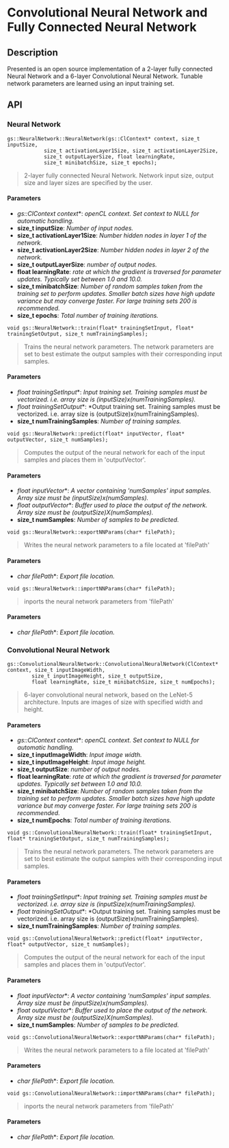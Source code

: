 # Convolutional Neural Network and Fully Connected Neural Network

## Description
Presented is an open source implementation of a 2-layer fully connected Neural Network and a 6-layer Convolutional Neural Network. Tunable network parameters are learned using an input training set.

## API

### Neural Network

```
gs::NeuralNetwork::NeuralNetwork(gs::ClContext* context, size_t inputSize, 
			size_t activationLayer1Size, size_t activationLayer2Size, 
			size_t outputLayerSize, float learningRate, 
			size_t minibatchSize, size_t epochs);
```
> 2-layer fully connected Neural Network. Network input size, output size and layer sizes are specified by the user.
#### Parameters
+ **gs::ClContext* context**: *openCL context. Set context to NULL for automatic handling.*
+ **size_t inputSize**: *Number of input nodes.*
+ **size_t activationLayer1Size**: *Number hidden nodes in layer 1 of the network.*
+ **size_t activationLayer2Size**: *Number hidden nodes in layer 2 of the network.*
+ **size_t outputLayerSize**: *number of output nodes.*
+ **float learningRate**: *rate at which the gradient is traversed for parameter updates. Typically set between 1.0 and 10.0.*
+ **size_t minibatchSize**: *Number of random samples taken from the training set to perform updates. Smaller batch sizes have high update variance but may converge faster. For large training sets 200 is recommended.*
+ **size_t epochs**: *Total number of training iterations.*




```
void gs::NeuralNetwork::train(float* trainingSetInput, float* trainingSetOutput, size_t numTrainingSamples);
```
> Trains the neural network parameters. The network parameters are set to best estimate the output samples with their corresponding input samples.
#### Parameters
+ **float* trainingSetInput**: *Input training set. Training samples must be vectorized. i.e. array size is (inputSize)x(numTrainingSamples).*
+ **float* trainingSetOutput**: *Output training set. Training samples must be vectorized. i.e. array size is (outputSize)x(numTrainingSamples).
+ **size_t numTrainingSamples**: *Number of training samples.*




```
void gs::NeuralNetwork::predict(float* inputVector, float* outputVector, size_t numSamples);
```
> Computes the output of the neural network for each of the input samples and places them in 'outputVector'.
#### Parameters
+ **float* inputVector**: *A vector containing 'numSamples' input samples. Array size must be (inputSize)x(numSamples).*  
+ **float* outputVector**: *Buffer used to place the output of the network. Array size must be (outputSize)X(numSamples).*
+ **size_t numSamples**: *Number of samples to be predicted.*




```
void gs::NeuralNetwork::exportNNParams(char* filePath);
```
> Writes the neural network parameters to a file located at 'filePath' 
#### Parameters
+ **char* filePath**: *Export file location.*




```
void gs::NeuralNetwork::importNNParams(char* filePath);
```
>inports the neural network parameters from 'filePath'
#### Parameters
+ **char* filePath**: *Export file location.*






### Convolutional Neural Network

```
gs::ConvolutionalNeuralNetwork::ConvolutionalNeuralNetwork(ClContext* context, size_t inputImageWidth, 
		size_t inputImageHeight, size_t outputSize, 
		float learningRate, size_t minibatchSize, size_t numEpochs);
```
> 6-layer convolutional neural network, based on the LeNet-5 architecture. Inputs are images of size with specified width and height.
#### Parameters
+ **gs::ClContext* context**: *openCL context. Set context to NULL for automatic handling.*
+ **size_t inputImageWidth**: *Input image width.*
+ **size_t inputImageHeight**: *Input image height.*
+ **size_t outputSize**: *number of output nodes.*
+ **float learningRate**: *rate at which the gradient is traversed for parameter updates. Typically set between 1.0 and 10.0.*
+ **size_t minibatchSize**: *Number of random samples taken from the training set to perform updates. Smaller batch sizes have high update variance but may converge faster. For large training sets 200 is recommended.*
+ **size_t numEpochs**: *Total number of training iterations.*




```
void gs::ConvolutionalNeuralNetwork::train(float* trainingSetInput, float* trainingSetOutput, size_t numTrainingSamples);
```
> Trains the neural network parameters. The network parameters are set to best estimate the output samples with their corresponding input samples.
#### Parameters
+ **float* trainingSetInput**: *Input training set. Training samples must be vectorized. i.e. array size is (inputSize)x(numTrainingSamples).*
+ **float* trainingSetOutput**: *Output training set. Training samples must be vectorized. i.e. array size is (outputSize)x(numTrainingSamples).
+ **size_t numTrainingSamples**: *Number of training samples.*




```
void gs::ConvolutionalNeuralNetwork::predict(float* inputVector, float* outputVector, size_t numSamples);
```
> Computes the output of the neural network for each of the input samples and places them in 'outputVector'.
#### Parameters
+ **float* inputVector**: *A vector containing 'numSamples' input samples. Array size must be (inputSize)x(numSamples).*  
+ **float* outputVector**: *Buffer used to place the output of the network. Array size must be (outputSize)X(numSamples).*
+ **size_t numSamples**: *Number of samples to be predicted.*




```
void gs::ConvolutionalNeuralNetwork::exportNNParams(char* filePath);
```
> Writes the neural network parameters to a file located at 'filePath' 
#### Parameters
+ **char* filePath**: *Export file location.*




```
void gs::ConvolutionalNeuralNetwork::importNNParams(char* filePath);
```
>inports the neural network parameters from 'filePath'
#### Parameters
+ **char* filePath**: *Export file location.*